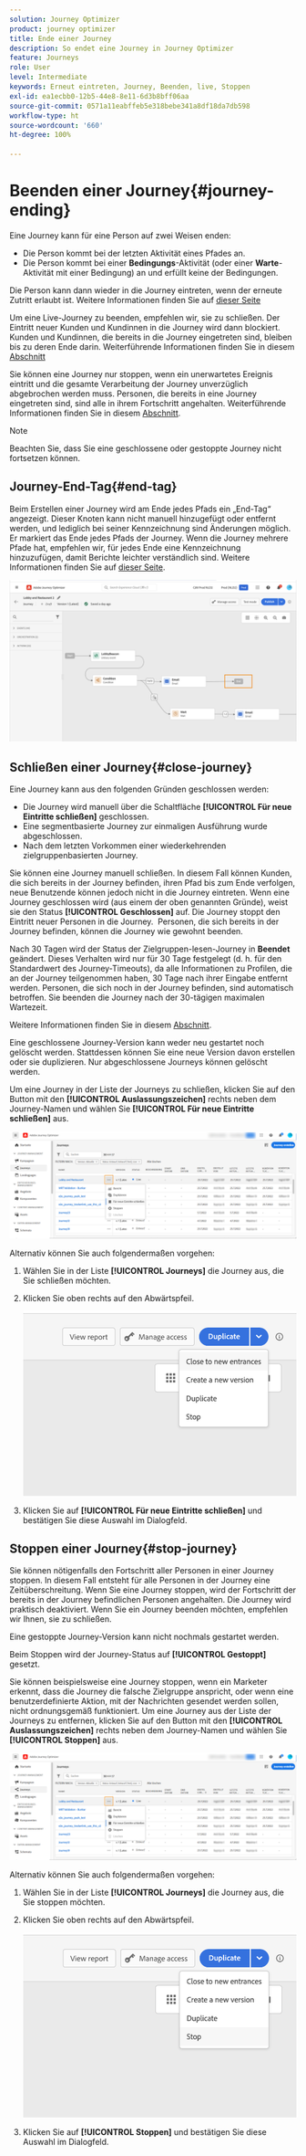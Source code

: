 ```yaml
---
solution: Journey Optimizer
product: journey optimizer
title: Ende einer Journey
description: So endet eine Journey in Journey Optimizer
feature: Journeys
role: User
level: Intermediate
keywords: Erneut eintreten, Journey, Beenden, live, Stoppen
exl-id: ea1ecbb0-12b5-44e8-8e11-6d3b8bff06aa
source-git-commit: 0571a11eabffeb5e318bebe341a8df18da7db598
workflow-type: ht
source-wordcount: '660'
ht-degree: 100%

---
```


# Beenden einer Journey{#journey-ending}

Eine Journey kann für eine Person auf zwei Weisen enden:

* Die Person kommt bei der letzten Aktivität eines Pfades an.
* Die Person kommt bei einer **Bedingungs**-Aktivität (oder einer **Warte**-Aktivität mit einer Bedingung) an und erfüllt keine der Bedingungen.

Die Person kann dann wieder in die Journey eintreten, wenn der erneute Zutritt erlaubt ist. Weitere Informationen finden Sie auf [dieser Seite](../building-journeys/journey-gs.md#change-properties)

Um eine Live-Journey zu beenden, empfehlen wir, sie zu schließen. Der Eintritt neuer Kunden und Kundinnen in die Journey wird dann blockiert. Kunden und Kundinnen, die bereits in die Journey eingetreten sind, bleiben bis zu deren Ende darin. Weiterführende Informationen finden Sie in diesem [Abschnitt](../building-journeys/journey.md#close-journey)

Sie können eine Journey nur stoppen, wenn ein unerwartetes Ereignis eintritt und die gesamte Verarbeitung der Journey unverzüglich abgebrochen werden muss. Personen, die bereits in eine Journey eingetreten sind, sind alle in ihrem Fortschritt angehalten. Weiterführende Informationen finden Sie in diesem [Abschnitt](../building-journeys/journey.md#stop-journey).

>[!NOTE]
>
>Beachten Sie, dass Sie eine geschlossene oder gestoppte Journey nicht fortsetzen können.

## Journey-End-Tag{#end-tag}

Beim Erstellen einer Journey wird am Ende jedes Pfads ein „End-Tag“ angezeigt. Dieser Knoten kann nicht manuell hinzugefügt oder entfernt werden, und lediglich bei seiner Kennzeichnung sind Änderungen möglich. Er markiert das Ende jedes Pfads der Journey. Wenn die Journey mehrere Pfade hat, empfehlen wir, für jedes Ende eine Kennzeichnung hinzuzufügen, damit Berichte leichter verständlich sind. Weitere Informationen finden Sie auf [dieser Seite](../reports/live-report.md).

![](assets/journey-end.png)

<!--

### End activity{#journey-end-activity}

The **[!UICONTROL End]** activity allows you to mark the end of each path of the journey. It is not mandatory but recommended for visual clarity. See [this page](../building-journeys/end-activity.md)

![](assets/journey54.png)

-->

## Schließen einer Journey{#close-journey}

Eine Journey kann aus den folgenden Gründen geschlossen werden:

* Die Journey wird manuell über die Schaltfläche **[!UICONTROL Für neue Eintritte schließen]** geschlossen.
* Eine segmentbasierte Journey zur einmaligen Ausführung wurde abgeschlossen.
* Nach dem letzten Vorkommen einer wiederkehrenden zielgruppenbasierten Journey.

Sie können eine Journey manuell schließen. In diesem Fall können Kunden, die sich bereits in der Journey befinden, ihren Pfad bis zum Ende verfolgen, neue Benutzende können jedoch nicht in die Journey eintreten. Wenn eine Journey geschlossen wird (aus einem der oben genannten Gründe), weist sie den Status **[!UICONTROL Geschlossen]** auf. Die Journey stoppt den Eintritt neuer Personen in die Journey.  Personen, die sich bereits in der Journey befinden, können die Journey wie gewohnt beenden.

Nach 30 Tagen wird der Status der Zielgruppen-lesen-Journey in **Beendet** geändert. Dieses Verhalten wird nur für 30 Tage festgelegt (d. h. für den Standardwert des Journey-Timeouts), da alle Informationen zu Profilen, die an der Journey teilgenommen haben, 30 Tage nach ihrer Eingabe entfernt werden. Personen, die sich noch in der Journey befinden, sind automatisch betroffen. Sie beenden die Journey nach der 30-tägigen maximalen Wartezeit.

Weitere Informationen finden Sie in diesem [Abschnitt](../building-journeys/journey-gs.md#global_timeout).

Eine geschlossene Journey-Version kann weder neu gestartet noch gelöscht werden. Stattdessen können Sie eine neue Version davon erstellen oder sie duplizieren. Nur abgeschlossene Journeys können gelöscht werden.

Um eine Journey in der Liste der Journeys zu schließen, klicken Sie auf den Button mit den **[!UICONTROL Auslassungszeichen]** rechts neben dem Journey-Namen und wählen Sie **[!UICONTROL Für neue Eintritte schließen]** aus.

![](assets/journey-finish-quick-action.png)

Alternativ können Sie auch folgendermaßen vorgehen:

1. Wählen Sie in der Liste **[!UICONTROL Journeys]** die Journey aus, die Sie schließen möchten.
1. Klicken Sie oben rechts auf den Abwärtspfeil.

   ![](assets/finish_drop_down_list.png)

1. Klicken Sie auf **[!UICONTROL Für neue Eintritte schließen]** und bestätigen Sie diese Auswahl im Dialogfeld.

## Stoppen einer Journey{#stop-journey}

Sie können nötigenfalls den Fortschritt aller Personen in einer Journey stoppen. In diesem Fall entsteht für alle Personen in der Journey eine Zeitüberschreitung. Wenn Sie eine Journey stoppen, wird der Fortschritt der bereits in der Journey befindlichen Personen angehalten. Die Journey wird praktisch deaktiviert. Wenn Sie ein Journey beenden möchten, empfehlen wir Ihnen, sie zu schließen.

Eine gestoppte Journey-Version kann nicht nochmals gestartet werden.

Beim Stoppen wird der Journey-Status auf **[!UICONTROL Gestoppt]** gesetzt.

Sie können beispielsweise eine Journey stoppen, wenn ein Marketer erkennt, dass die Journey die falsche Zielgruppe anspricht, oder wenn eine benutzerdefinierte Aktion, mit der Nachrichten gesendet werden sollen, nicht ordnungsgemäß funktioniert. Um eine Journey aus der Liste der Journeys zu entfernen, klicken Sie auf den Button mit den **[!UICONTROL Auslassungszeichen]** rechts neben dem Journey-Namen und wählen Sie **[!UICONTROL Stoppen]** aus.

![](assets/journey-finish-quick-action.png)

Alternativ können Sie auch folgendermaßen vorgehen:

1. Wählen Sie in der Liste **[!UICONTROL Journeys]** die Journey aus, die Sie stoppen möchten.
1. Klicken Sie oben rechts auf den Abwärtspfeil.

   ![](assets/finish_drop_down_list2.png)

1. Klicken Sie auf **[!UICONTROL Stoppen]** und bestätigen Sie diese Auswahl im Dialogfeld.
